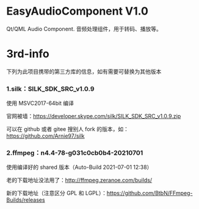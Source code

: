 # EasyAudioComponent V1.0
Qt/QML Audio Component. 音频处理组件，用于转码、播放等。

# 3rd-info
下列为此项目携带的第三方库的信息，如有需要可替换为其他版本

### 1.silk：SILK_SDK_SRC_v1.0.9 

使用 MSVC2017-64bit 编译

官网被墙：https://developer.skype.com/silk/SILK_SDK_SRC_v1.0.9.zip 

可以在 github 或者 gitee 搜别人 fork 的版本，如：https://github.com/Arnie97/silk

### 2.ffmpeg：n4.4-78-g031c0cb0b4-20210701
使用编译好的 shared 版本（Auto-Build 2021-07-01 12:38）

老的下载地址没法用了：http://ffmpeg.zeranoe.com/builds/ 

新的下载地址（注意区分 GPL 和 LGPL）：https://github.com/BtbN/FFmpeg-Builds/releases
